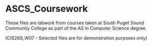 # ASCS_Coursework
These files are labwork from courses taken at South Puget Sound Community College as part of the AS in Computer Science degree.

(CIS269_W07 - Selected files are for demonstration purposes only)
